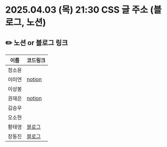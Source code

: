 # 2025.04.03 (목) 21:30 CSS 글 주소 (블로그, 노션)

## ✏️ 노션 or 블로그 링크

| 이름   | 코드링크                                                                              |
| ------ | ------------------------------------------------------------------------------------- |
| 정소윤 |                                                                                       |
| 이미연 | [notion](https://miori-space.notion.site/css-1c85d43d43d8800c8510f0d05dc4a697?pvs=73)  |
| 이상봉 |                                                                                       |
| 권재은 | [notion](https://www.notion.so/CSS-1c7bee6652f78027a20dc6a3ef85d3db?pvs=4)            |
| 김승우 |                                                                                       |
| 오소현 |                                                                                       |
| 황태영 | [블로그](https://velog.io/@hty0525/CSS-%EC%A2%8B%EC%95%84%ED%95%98%EC%84%B8%EC%9A%94) |
| 장동진 | [블로그](https://velog.io/@exciting_road/내가-사용한-CSS와-클래스-네이밍-전략)           |
